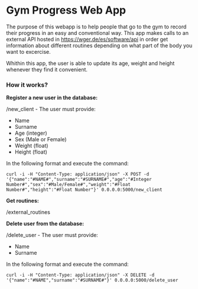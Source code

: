 # Gym Progress Web App

The purpose of this webapp is to help people that go to the gym to record their progress in an easy and conventional way. This app makes calls to an external API hosted in https://wger.de/es/software/api in order get information about different routines depending on what part of the body you want to excercise.

Whithin this app, the user is able to update its age, weight and height whenever they find it convenient.


### How it works?

<b>Register a new user in the database:</b>

/new_client - 
 The user must provide:
 * Name
 * Surname
 * Age (integer)
 * Sex (Male or Female)
 * Weight (float)
 * Height (float)

In the following format and execute the command:

```
curl -i -H "Content-Type: application/json" -X POST -d '{"name":"#NAME#","surname":"#SURNAME#","age":"#Integer Number#","sex":"#Male/Female#","weight":"#Float Number#","height":"#Float Number"}' 0.0.0.0:5000/new_client

```

<b>Get routines:</b>

/external_routines

<b>Delete user from the database:</b>

/delete_user - 
 The user must provide:
 * Name
 * Surname

In the following format and execute the command:

```
curl -i -H "Content-Type: application/json" -X DELETE -d '{"name":"#NAME","surname":"#SURNAME#"}' 0.0.0.0:5000/delete_user

```